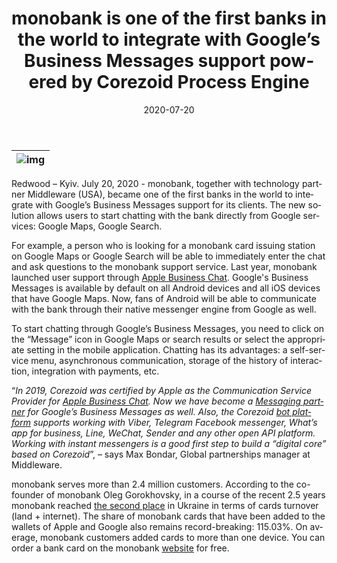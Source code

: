 ﻿---
date: '2020-07-20'
url: 'monobank-google-business-messages-corezoid'
next: 'blue-finance-julio-gomez-corezoid'
title: 'monobank is one of the first banks in the world to integrate with Google’s Business Messages support powered by Corezoid Process Engine'
description: '“Now we have become a Messaging partner for Google’s Business Messages as well. Working with instant messengers is a good first step to build a “digital core” based on Corezoid*”, – says Max Bondar, Global partnerships manager at Middleware.'
image: '/images/monobank-google-business-messages-corezoid.png'
category:
	- 'Use cases'
subcategory:
	- 'Enterprise'
tags:
    - 'fintech'
    - 'bank'
    - 'google'
    - 'business'
    - 'messages'
    - 'ios'
    - 'android'
    - 'communication'
    - 'bot'
    - 'platform'
lang: 'en'
---

| ![img](/images/monobank-google-business-messages-corezoid.png) |
| :---: |



Redwood – Kyiv. July 20, 2020 - monobank, together with technology partner Middleware (USA), became one of the first banks in the world to integrate with Google’s Business Messages support for its clients. The new solution allows users to start chatting with the bank directly from Google services: Google Maps, Google Search.


For example, a person who is looking for a monobank card issuing station on Google Maps or Google Search will be able to immediately enter the chat and ask questions to the monobank support service. Last year, monobank launched user support through [Apple Business Chat](https://corezoid.com/blog/middleware-offers-apple-business-chat/). Google's Business Messages is available by default on all Android devices and all iOS devices that have Google Maps. Now, fans of Android will be able to communicate with the bank through their native messenger engine from Google as well.


To start chatting through Google’s Business Messages, you need to click on the “Message” icon in Google Maps or search results or select the appropriate setting in the mobile application. Chatting has its advantages: a self-service menu, asynchronous communication, storage of the history of interaction, integration with payments, etc.
  

“*In 2019, Corezoid was certified by Apple as the Communication Service Provider for [Apple Business Chat](https://corezoid.com/bot-platform/apple-business-chat/). Now we have become a [Messaging partner](https://developers.google.com/business-communications/business-messages/partners) for Google’s Business Messages as well. Also, the Corezoid [bot platform](https://doc.corezoid.com/docs/bot-platform-20) supports working with Viber, Telegram Facebook messenger, What’s app for business, Line, WeChat, Sender and any other open API platform. Working with instant messengers is a good first step to build a “digital core” based on Corezoid*”, – says Max Bondar, Global partnerships manager at Middleware.

  

monobank serves more than 2.4 million customers. According to the co-founder of monobank Oleg Gorokhovsky, in a course of the recent 2.5 years monobank reached [the second place](https://www.facebook.com/oleg.gorohovsky) in Ukraine in terms of cards turnover (land + internet). The share of monobank cards that have been added to the wallets of Apple and Google also remains record-breaking: 115.03%. On average, monobank customers added cards to more than one device. You can order a bank card on the monobank [website](https://www.monobank.ua/?lang=en) for free.

  
